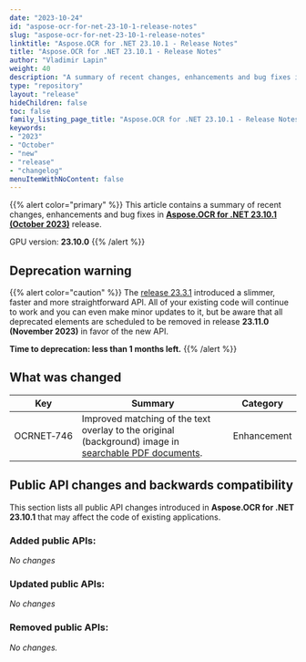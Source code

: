 ```yaml
---
date: "2023-10-24"
id: "aspose-ocr-for-net-23-10-1-release-notes"
slug: "aspose-ocr-for-net-23-10-1-release-notes"
linktitle: "Aspose.OCR for .NET 23.10.1 - Release Notes"
title: "Aspose.OCR for .NET 23.10.1 - Release Notes"
author: "Vladimir Lapin"
weight: 40
description: "A summary of recent changes, enhancements and bug fixes in Aspose.OCR for .NET 23.10.1 (October 2023) release."
type: "repository"
layout: "release"
hideChildren: false
toc: false
family_listing_page_title: "Aspose.OCR for .NET 23.10.1 - Release Notes"
keywords:
- "2023"
- "October"
- "new"
- "release"
- "changelog"
menuItemWithNoContent: false
---
```


{{% alert color="primary" %}}
This article contains a summary of recent changes, enhancements and bug fixes in [**Aspose.OCR for .NET 23.10.1 (October 2023)**](https://www.nuget.org/packages/Aspose.OCR/23.10.1) release.

GPU version: **23.10.0**
{{% /alert %}}

## Deprecation warning

{{% alert color="caution" %}}
The [release 23.3.1](/ocr/net/release-notes/2023/aspose-ocr-for-net-23-3-1-release-notes/) introduced a slimmer, faster and more straightforward API. All of your existing code will continue to work and you can even make minor updates to it, but be aware that all deprecated elements are scheduled to be removed in release **23.11.0 (November 2023)** in favor of the new API.

**Time to deprecation: less than 1 months left.**
{{% /alert %}}

## What was changed

Key | Summary | Category
--- | ------- | --------
OCRNET&#8209;746 | Improved matching of the text overlay to the original (background) image in [searchable PDF documents](https://docs.aspose.com/ocr/net/save-searchable-pdf/). | Enhancement

## Public API changes and backwards compatibility

This section lists all public API changes introduced in **Aspose.OCR for .NET 23.10.1** that may affect the code of existing applications.

### Added public APIs:

_No changes_

### Updated public APIs:

_No changes_

### Removed public APIs:

_No changes._
